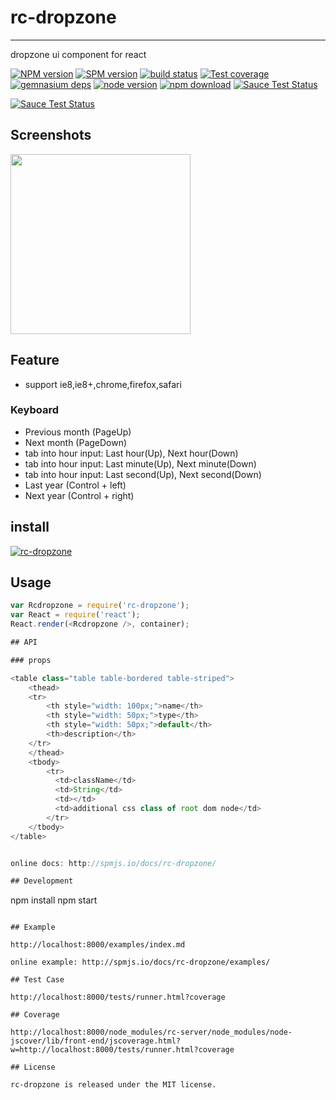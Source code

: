 # rc-dropzone
---

dropzone ui component for react

[![NPM version][npm-image]][npm-url]
[![SPM version](http://spmjs.io/badge/rc-dropzone)](http://spmjs.io/package/rc-dropzone)
[![build status][travis-image]][travis-url]
[![Test coverage][coveralls-image]][coveralls-url]
[![gemnasium deps][gemnasium-image]][gemnasium-url]
[![node version][node-image]][node-url]
[![npm download][download-image]][download-url]
[![Sauce Test Status](https://saucelabs.com/buildstatus/rc-dropzone)](https://saucelabs.com/u/rc-dropzone)

[![Sauce Test Status](https://saucelabs.com/browser-matrix/rc-dropzone.svg)](https://saucelabs.com/u/rc-dropzone)

[npm-image]: http://img.shields.io/npm/v/rc-dropzone.svg?style=flat-square
[npm-url]: http://npmjs.org/package/rc-dropzone
[travis-image]: https://img.shields.io/travis/react-component/dropzone.svg?style=flat-square
[travis-url]: https://travis-ci.org/react-component/dropzone
[coveralls-image]: https://img.shields.io/coveralls/react-component/dropzone.svg?style=flat-square
[coveralls-url]: https://coveralls.io/r/react-component/dropzone?branch=master
[gemnasium-image]: http://img.shields.io/gemnasium/react-component/dropzone.svg?style=flat-square
[gemnasium-url]: https://gemnasium.com/react-component/dropzone
[node-image]: https://img.shields.io/badge/node.js-%3E=_0.10-green.svg?style=flat-square
[node-url]: http://nodejs.org/download/
[download-image]: https://img.shields.io/npm/dm/rc-dropzone.svg?style=flat-square
[download-url]: https://npmjs.org/package/rc-dropzone

## Screenshots

<img src="http://gtms02.alicdn.com/tps/i2/TB1luFKHXXXXXb3XXXXl4OqLpXX-574-596.png" width="288"/>


## Feature

* support ie8,ie8+,chrome,firefox,safari

### Keyboard

* Previous month (PageUp)
* Next month (PageDown)
* tab into hour input: Last hour(Up), Next hour(Down)
* tab into hour input: Last minute(Up), Next minute(Down)
* tab into hour input: Last second(Up), Next second(Down)
* Last year (Control + left)
* Next year (Control + right)

## install

[![rc-dropzone](https://nodei.co/npm/rc-dropzone.png)](https://npmjs.org/package/rc-dropzone)

## Usage

```js
var Rcdropzone = require('rc-dropzone');
var React = require('react');
React.render(<Rcdropzone />, container);

## API

### props

<table class="table table-bordered table-striped">
    <thead>
    <tr>
        <th style="width: 100px;">name</th>
        <th style="width: 50px;">type</th>
        <th style="width: 50px;">default</th>
        <th>description</th>
    </tr>
    </thead>
    <tbody>
        <tr>
          <td>className</td>
          <td>String</td>
          <td></td>
          <td>additional css class of root dom node</td>
        </tr>
    </tbody>
</table>


online docs: http://spmjs.io/docs/rc-dropzone/

## Development

```
npm install
npm start
```

## Example

http://localhost:8000/examples/index.md

online example: http://spmjs.io/docs/rc-dropzone/examples/

## Test Case

http://localhost:8000/tests/runner.html?coverage

## Coverage

http://localhost:8000/node_modules/rc-server/node_modules/node-jscover/lib/front-end/jscoverage.html?w=http://localhost:8000/tests/runner.html?coverage

## License

rc-dropzone is released under the MIT license.
